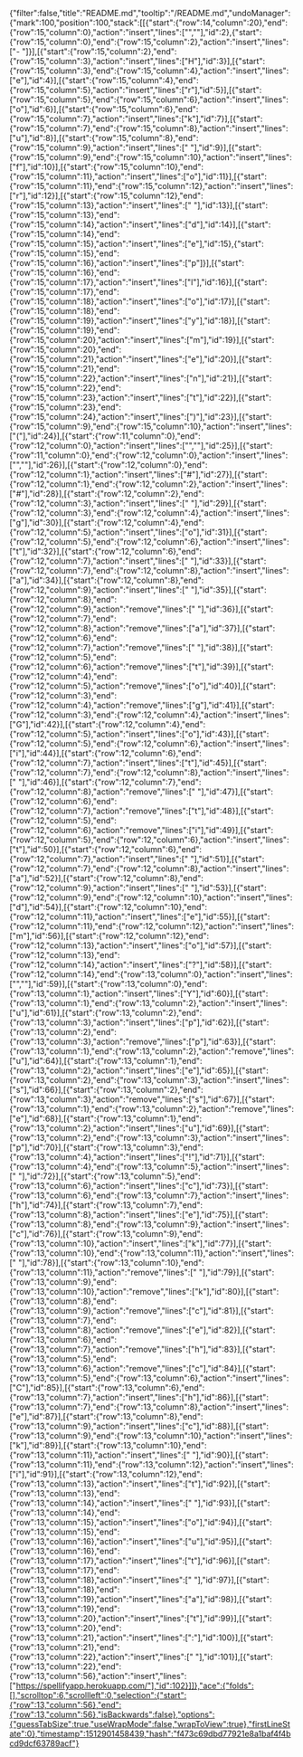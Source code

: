 {"filter":false,"title":"README.md","tooltip":"/README.md","undoManager":{"mark":100,"position":100,"stack":[[{"start":{"row":14,"column":20},"end":{"row":15,"column":0},"action":"insert","lines":["",""],"id":2},{"start":{"row":15,"column":0},"end":{"row":15,"column":2},"action":"insert","lines":["- "]}],[{"start":{"row":15,"column":2},"end":{"row":15,"column":3},"action":"insert","lines":["H"],"id":3}],[{"start":{"row":15,"column":3},"end":{"row":15,"column":4},"action":"insert","lines":["e"],"id":4}],[{"start":{"row":15,"column":4},"end":{"row":15,"column":5},"action":"insert","lines":["r"],"id":5}],[{"start":{"row":15,"column":5},"end":{"row":15,"column":6},"action":"insert","lines":["o"],"id":6}],[{"start":{"row":15,"column":6},"end":{"row":15,"column":7},"action":"insert","lines":["k"],"id":7}],[{"start":{"row":15,"column":7},"end":{"row":15,"column":8},"action":"insert","lines":["u"],"id":8}],[{"start":{"row":15,"column":8},"end":{"row":15,"column":9},"action":"insert","lines":[" "],"id":9}],[{"start":{"row":15,"column":9},"end":{"row":15,"column":10},"action":"insert","lines":["f"],"id":10}],[{"start":{"row":15,"column":10},"end":{"row":15,"column":11},"action":"insert","lines":["o"],"id":11}],[{"start":{"row":15,"column":11},"end":{"row":15,"column":12},"action":"insert","lines":["r"],"id":12}],[{"start":{"row":15,"column":12},"end":{"row":15,"column":13},"action":"insert","lines":[" "],"id":13}],[{"start":{"row":15,"column":13},"end":{"row":15,"column":14},"action":"insert","lines":["d"],"id":14}],[{"start":{"row":15,"column":14},"end":{"row":15,"column":15},"action":"insert","lines":["e"],"id":15},{"start":{"row":15,"column":15},"end":{"row":15,"column":16},"action":"insert","lines":["p"]}],[{"start":{"row":15,"column":16},"end":{"row":15,"column":17},"action":"insert","lines":["l"],"id":16}],[{"start":{"row":15,"column":17},"end":{"row":15,"column":18},"action":"insert","lines":["o"],"id":17}],[{"start":{"row":15,"column":18},"end":{"row":15,"column":19},"action":"insert","lines":["y"],"id":18}],[{"start":{"row":15,"column":19},"end":{"row":15,"column":20},"action":"insert","lines":["m"],"id":19}],[{"start":{"row":15,"column":20},"end":{"row":15,"column":21},"action":"insert","lines":["e"],"id":20}],[{"start":{"row":15,"column":21},"end":{"row":15,"column":22},"action":"insert","lines":["n"],"id":21}],[{"start":{"row":15,"column":22},"end":{"row":15,"column":23},"action":"insert","lines":["t"],"id":22}],[{"start":{"row":15,"column":23},"end":{"row":15,"column":24},"action":"insert","lines":[")"],"id":23}],[{"start":{"row":15,"column":9},"end":{"row":15,"column":10},"action":"insert","lines":["("],"id":24}],[{"start":{"row":11,"column":0},"end":{"row":12,"column":0},"action":"insert","lines":["",""],"id":25}],[{"start":{"row":11,"column":0},"end":{"row":12,"column":0},"action":"insert","lines":["",""],"id":26}],[{"start":{"row":12,"column":0},"end":{"row":12,"column":1},"action":"insert","lines":["#"],"id":27}],[{"start":{"row":12,"column":1},"end":{"row":12,"column":2},"action":"insert","lines":["#"],"id":28}],[{"start":{"row":12,"column":2},"end":{"row":12,"column":3},"action":"insert","lines":[" "],"id":29}],[{"start":{"row":12,"column":3},"end":{"row":12,"column":4},"action":"insert","lines":["g"],"id":30}],[{"start":{"row":12,"column":4},"end":{"row":12,"column":5},"action":"insert","lines":["o"],"id":31}],[{"start":{"row":12,"column":5},"end":{"row":12,"column":6},"action":"insert","lines":["t"],"id":32}],[{"start":{"row":12,"column":6},"end":{"row":12,"column":7},"action":"insert","lines":[" "],"id":33}],[{"start":{"row":12,"column":7},"end":{"row":12,"column":8},"action":"insert","lines":["a"],"id":34}],[{"start":{"row":12,"column":8},"end":{"row":12,"column":9},"action":"insert","lines":[" "],"id":35}],[{"start":{"row":12,"column":8},"end":{"row":12,"column":9},"action":"remove","lines":[" "],"id":36}],[{"start":{"row":12,"column":7},"end":{"row":12,"column":8},"action":"remove","lines":["a"],"id":37}],[{"start":{"row":12,"column":6},"end":{"row":12,"column":7},"action":"remove","lines":[" "],"id":38}],[{"start":{"row":12,"column":5},"end":{"row":12,"column":6},"action":"remove","lines":["t"],"id":39}],[{"start":{"row":12,"column":4},"end":{"row":12,"column":5},"action":"remove","lines":["o"],"id":40}],[{"start":{"row":12,"column":3},"end":{"row":12,"column":4},"action":"remove","lines":["g"],"id":41}],[{"start":{"row":12,"column":3},"end":{"row":12,"column":4},"action":"insert","lines":["G"],"id":42}],[{"start":{"row":12,"column":4},"end":{"row":12,"column":5},"action":"insert","lines":["o"],"id":43}],[{"start":{"row":12,"column":5},"end":{"row":12,"column":6},"action":"insert","lines":["i"],"id":44}],[{"start":{"row":12,"column":6},"end":{"row":12,"column":7},"action":"insert","lines":["t"],"id":45}],[{"start":{"row":12,"column":7},"end":{"row":12,"column":8},"action":"insert","lines":[" "],"id":46}],[{"start":{"row":12,"column":7},"end":{"row":12,"column":8},"action":"remove","lines":[" "],"id":47}],[{"start":{"row":12,"column":6},"end":{"row":12,"column":7},"action":"remove","lines":["t"],"id":48}],[{"start":{"row":12,"column":5},"end":{"row":12,"column":6},"action":"remove","lines":["i"],"id":49}],[{"start":{"row":12,"column":5},"end":{"row":12,"column":6},"action":"insert","lines":["t"],"id":50}],[{"start":{"row":12,"column":6},"end":{"row":12,"column":7},"action":"insert","lines":[" "],"id":51}],[{"start":{"row":12,"column":7},"end":{"row":12,"column":8},"action":"insert","lines":["a"],"id":52}],[{"start":{"row":12,"column":8},"end":{"row":12,"column":9},"action":"insert","lines":[" "],"id":53}],[{"start":{"row":12,"column":9},"end":{"row":12,"column":10},"action":"insert","lines":["d"],"id":54}],[{"start":{"row":12,"column":10},"end":{"row":12,"column":11},"action":"insert","lines":["e"],"id":55}],[{"start":{"row":12,"column":11},"end":{"row":12,"column":12},"action":"insert","lines":["m"],"id":56}],[{"start":{"row":12,"column":12},"end":{"row":12,"column":13},"action":"insert","lines":["o"],"id":57}],[{"start":{"row":12,"column":13},"end":{"row":12,"column":14},"action":"insert","lines":["?"],"id":58}],[{"start":{"row":12,"column":14},"end":{"row":13,"column":0},"action":"insert","lines":["",""],"id":59}],[{"start":{"row":13,"column":0},"end":{"row":13,"column":1},"action":"insert","lines":["Y"],"id":60}],[{"start":{"row":13,"column":1},"end":{"row":13,"column":2},"action":"insert","lines":["u"],"id":61}],[{"start":{"row":13,"column":2},"end":{"row":13,"column":3},"action":"insert","lines":["p"],"id":62}],[{"start":{"row":13,"column":2},"end":{"row":13,"column":3},"action":"remove","lines":["p"],"id":63}],[{"start":{"row":13,"column":1},"end":{"row":13,"column":2},"action":"remove","lines":["u"],"id":64}],[{"start":{"row":13,"column":1},"end":{"row":13,"column":2},"action":"insert","lines":["e"],"id":65}],[{"start":{"row":13,"column":2},"end":{"row":13,"column":3},"action":"insert","lines":["s"],"id":66}],[{"start":{"row":13,"column":2},"end":{"row":13,"column":3},"action":"remove","lines":["s"],"id":67}],[{"start":{"row":13,"column":1},"end":{"row":13,"column":2},"action":"remove","lines":["e"],"id":68}],[{"start":{"row":13,"column":1},"end":{"row":13,"column":2},"action":"insert","lines":["u"],"id":69}],[{"start":{"row":13,"column":2},"end":{"row":13,"column":3},"action":"insert","lines":["p"],"id":70}],[{"start":{"row":13,"column":3},"end":{"row":13,"column":4},"action":"insert","lines":["!"],"id":71}],[{"start":{"row":13,"column":4},"end":{"row":13,"column":5},"action":"insert","lines":[" "],"id":72}],[{"start":{"row":13,"column":5},"end":{"row":13,"column":6},"action":"insert","lines":["c"],"id":73}],[{"start":{"row":13,"column":6},"end":{"row":13,"column":7},"action":"insert","lines":["h"],"id":74}],[{"start":{"row":13,"column":7},"end":{"row":13,"column":8},"action":"insert","lines":["e"],"id":75}],[{"start":{"row":13,"column":8},"end":{"row":13,"column":9},"action":"insert","lines":["c"],"id":76}],[{"start":{"row":13,"column":9},"end":{"row":13,"column":10},"action":"insert","lines":["k"],"id":77}],[{"start":{"row":13,"column":10},"end":{"row":13,"column":11},"action":"insert","lines":[" "],"id":78}],[{"start":{"row":13,"column":10},"end":{"row":13,"column":11},"action":"remove","lines":[" "],"id":79}],[{"start":{"row":13,"column":9},"end":{"row":13,"column":10},"action":"remove","lines":["k"],"id":80}],[{"start":{"row":13,"column":8},"end":{"row":13,"column":9},"action":"remove","lines":["c"],"id":81}],[{"start":{"row":13,"column":7},"end":{"row":13,"column":8},"action":"remove","lines":["e"],"id":82}],[{"start":{"row":13,"column":6},"end":{"row":13,"column":7},"action":"remove","lines":["h"],"id":83}],[{"start":{"row":13,"column":5},"end":{"row":13,"column":6},"action":"remove","lines":["c"],"id":84}],[{"start":{"row":13,"column":5},"end":{"row":13,"column":6},"action":"insert","lines":["C"],"id":85}],[{"start":{"row":13,"column":6},"end":{"row":13,"column":7},"action":"insert","lines":["h"],"id":86}],[{"start":{"row":13,"column":7},"end":{"row":13,"column":8},"action":"insert","lines":["e"],"id":87}],[{"start":{"row":13,"column":8},"end":{"row":13,"column":9},"action":"insert","lines":["c"],"id":88}],[{"start":{"row":13,"column":9},"end":{"row":13,"column":10},"action":"insert","lines":["k"],"id":89}],[{"start":{"row":13,"column":10},"end":{"row":13,"column":11},"action":"insert","lines":[" "],"id":90}],[{"start":{"row":13,"column":11},"end":{"row":13,"column":12},"action":"insert","lines":["i"],"id":91}],[{"start":{"row":13,"column":12},"end":{"row":13,"column":13},"action":"insert","lines":["t"],"id":92}],[{"start":{"row":13,"column":13},"end":{"row":13,"column":14},"action":"insert","lines":[" "],"id":93}],[{"start":{"row":13,"column":14},"end":{"row":13,"column":15},"action":"insert","lines":["o"],"id":94}],[{"start":{"row":13,"column":15},"end":{"row":13,"column":16},"action":"insert","lines":["u"],"id":95}],[{"start":{"row":13,"column":16},"end":{"row":13,"column":17},"action":"insert","lines":["t"],"id":96}],[{"start":{"row":13,"column":17},"end":{"row":13,"column":18},"action":"insert","lines":[" "],"id":97}],[{"start":{"row":13,"column":18},"end":{"row":13,"column":19},"action":"insert","lines":["a"],"id":98}],[{"start":{"row":13,"column":19},"end":{"row":13,"column":20},"action":"insert","lines":["t"],"id":99}],[{"start":{"row":13,"column":20},"end":{"row":13,"column":21},"action":"insert","lines":[":"],"id":100}],[{"start":{"row":13,"column":21},"end":{"row":13,"column":22},"action":"insert","lines":[" "],"id":101}],[{"start":{"row":13,"column":22},"end":{"row":13,"column":56},"action":"insert","lines":["https://spellifyapp.herokuapp.com/"],"id":102}]]},"ace":{"folds":[],"scrolltop":6,"scrollleft":0,"selection":{"start":{"row":13,"column":56},"end":{"row":13,"column":56},"isBackwards":false},"options":{"guessTabSize":true,"useWrapMode":false,"wrapToView":true},"firstLineState":0},"timestamp":1512901458439,"hash":"f473c69dbd77921e8a1baf4f4bcd9dcf63789acf"}